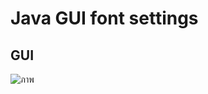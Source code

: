 # Java GUI font settings

## GUI
![ภาพ](https://user-images.githubusercontent.com/50146617/143688828-7e38d5b8-ab67-4573-9ee7-5025d9e863d6.png)
